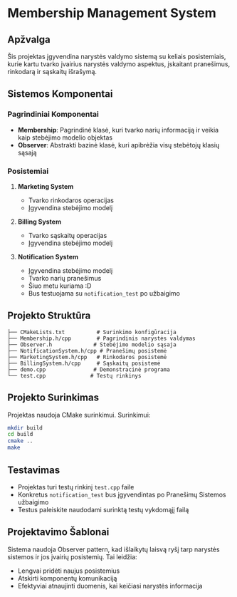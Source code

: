 # Membership Management System

## Apžvalga
Šis projektas įgyvendina narystės valdymo sistemą su keliais posistemiais, kurie kartu tvarko įvairius narystės valdymo aspektus, įskaitant pranešimus, rinkodarą ir sąskaitų išrašymą.

## Sistemos Komponentai

### Pagrindiniai Komponentai
- **Membership**: Pagrindinė klasė, kuri tvarko narių informaciją ir veikia kaip stebėjimo modelio objektas
- **Observer**: Abstrakti bazinė klasė, kuri apibrėžia visų stebėtojų klasių sąsają

### Posistemiai

1. **Marketing System**
   - Tvarko rinkodaros operacijas
   - Įgyvendina stebėjimo modelį

2. **Billing System**
   - Tvarko sąskaitų operacijas
   - Įgyvendina stebėjimo modelį

3. **Notification System**
   - Įgyvendina stebėjimo modelį
   - Tvarko narių pranešimus
   - Šiuo metu kuriama :D
   - Bus testuojama su `notification_test` po užbaigimo

## Projekto Struktūra
```
├── CMakeLists.txt          # Surinkimo konfigūracija
├── Membership.h/cpp        # Pagrindinis narystės valdymas
├── Observer.h             # Stebėjimo modelio sąsaja
├── NotificationSystem.h/cpp # Pranešimų posistemė
├── MarketingSystem.h/cpp   # Rinkodaros posistemė
├── BillingSystem.h/cpp     # Sąskaitų posistemė
├── demo.cpp               # Demonstracinė programa
└── test.cpp              # Testų rinkinys
```

## Projekto Surinkimas
Projektas naudoja CMake surinkimui. Surinkimui:
```bash
mkdir build
cd build
cmake ..
make
```

## Testavimas
- Projektas turi testų rinkinį `test.cpp` faile
- Konkretus `notification_test` bus įgyvendintas po Pranešimų Sistemos užbaigimo
- Testus paleiskite naudodami surinktą testų vykdomąjį failą

## Projektavimo Šablonai
Sistema naudoja Observer pattern, kad išlaikytų laisvą ryšį tarp narystės sistemos ir jos įvairių posistemių. Tai leidžia:
- Lengvai pridėti naujus posistemius
- Atskirti komponentų komunikaciją
- Efektyviai atnaujinti duomenis, kai keičiasi narystės informacija